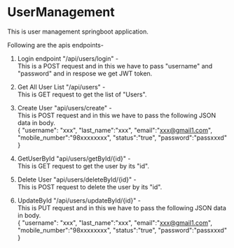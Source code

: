 # UserManagement
This is user management springboot application.

Following are the apis endpoints- 
1. Login endpoint "/api/users/login" -  <br />
   This is a POST request and in this we have to pass "username" and "password" and in respose we get JWT token.  <br />

2. Get All User List "/api/users" -  <br />
   This is GET request to get the list of "Users".  <br />

3. Create User "api/users/create" -  <br />
   This is POST request and in this we have to pass the following JSON data in body.  <br />
   {
    "username": "xxx",
    "last_name":"xxx",
    "email":"xxx@gmail1.com",
    "mobile_number":"98xxxxxxxx",
    "status":"true",
    "password":"passxxxd"
  }  <br />

4. GetUserById "api/users/getById/{id}" -  <br />
   This is GET request to get the user by its "id".  <br />

5. Delete User "api/users/deleteById/{id}" -  <br />
   This is POST request to delete the user by its "id".  <br />

6. UpdateById "/api/users/updateById/{id}" -  <br />
   This is PUT request and in this we have to pass the following JSON data in body. <br />
   {
    "username": "xxx",
    "last_name":"xxx",
    "email":"xxx@gmail1.com",
    "mobile_number":"98xxxxxxxx",
    "status":"true",
    "password":"passxxxd"
  } <br />
   
